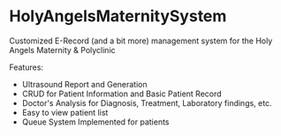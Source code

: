# HolyAngelsMaternitySystem
Customized E-Record (and a bit more) management system for the Holy Angels Maternity &amp; Polyclinic 

Features:
  * Ultrasound Report and Generation
  * CRUD for Patient Information and Basic Patient Record
  * Doctor's Analysis for Diagnosis, Treatment, Laboratory findings, etc.
  * Easy to view patient list
  * Queue System Implemented for patients
